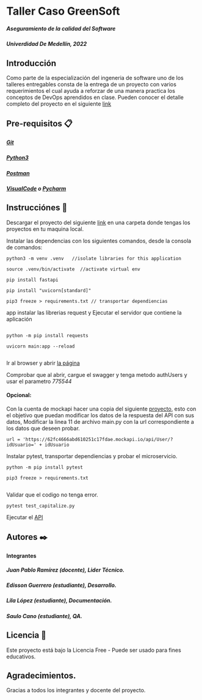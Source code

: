 # Taller Caso GreenSoft
##### Aseguramiento de la calidad del Software
##### Univerdidad De Medellín, 2022

 
 

## Introducción
Como parte de la especialización del ingeneria de software uno de los talleres entregables consta de la entrega de un proyecto con varios requerimientos el cual ayuda a reforzar de una manera practica los conceptos de DevOps aprendidos en clase.  Pueden conocer el detalle completo del proyecto en el siguiente [link](https://docs.google.com/document/d/1i-5brhFVuKGo6tiFcNZxyGDXSMJqeY21GEWE3LqItiA/edit#)


## Pre-requisitos 📋
##### [Git](https://git-scm.com/downloads)
##### [Python3](https://www.python.org/downloads/)
##### [Postman](https://www.postman.com/downloads/)
##### [VisualCode](https://code.visualstudio.com/download) o [Pycharm](https://www.jetbrains.com/es-es/pycharm/download)

## Instrucciónes 🚀

Descargar el proyecto del siguiente [link](https://github.com/ediguerrero/udem-service1) en una carpeta donde tengas los proyectos en tu maquina local.

Instalar las dependencias con los siguientes comandos, desde la consola de comandos:

```
python3 -m venv .venv   //isolate libraries for this application

source .venv/bin/activate  //activate virtual env

pip install fastapi

pip install "uvicorn[standard]"

pip3 freeze > requirements.txt // transportar dependiencias

```

app instalar las librerias request y Ejecutar el servidor que contiene la aplicación

```

python -m pip install requests

uvicorn main:app --reload


```

Ir al browser y abrir [la página](http://localhost:8000/docs)

Comprobar que al abrir, cargue el swagger y tenga metodo authUsers y usar el parametro *775544*


#### Opcional:
Con la cuenta de mockapi hacer una copia del siguiente [proyecto](https://mockapi.io/clone/62fdb4356e617f88dead7817), esto con el objetivo que puedan modificar los datos de la respuesta del API con sus datos, Modificar la linea 11 de archivo main.py con la url correspondiente a los datos que deseen probar.
```
url = 'https://62fc4666abd610251c17fdae.mockapi.io/api/User/?idUsuario=' + idUsuario

```

Instalar pytest, transportar dependiencias y probar el microservicio.

```
python -m pip install pytest

pip3 freeze > requirements.txt


```

Validar que el codigo no tenga error.


```
pytest test_capitalize.py

```

Ejecutar el [API](https://udm-service2.herokuapp.com/authUsers/775544)


## Autores ✒️
#### Integrantes
##### Juan Pablo Ramírez (docente), Lider Técnico. 
##### Edisson Guerrero (estudiante), Desarrollo. 
##### Lila López (estudiante), Documentación. 
##### Saulo Cano (estudiante), QA. 

## Licencia 📄
Este proyecto está bajo la Licencia Free - Puede ser usado para fines educativos.

## Agradecimientos.
Gracias a todos los integrantes y docente del proyecto.
